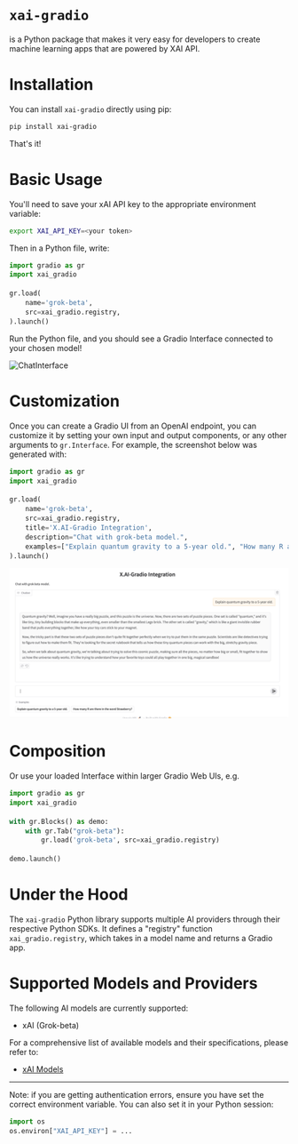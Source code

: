 # `xai-gradio`

is a Python package that makes it very easy for developers to create machine learning apps that are powered by XAI API.

# Installation

You can install `xai-gradio` directly using pip:

```bash
pip install xai-gradio
```

That's it! 

# Basic Usage

You'll need to save your xAI API key to the appropriate environment variable:

```bash
export XAI_API_KEY=<your token>
```

Then in a Python file, write:

```python
import gradio as gr
import xai_gradio

gr.load(
    name='grok-beta',
    src=xai_gradio.registry,
).launch()
```

Run the Python file, and you should see a Gradio Interface connected to your chosen model!

![ChatInterface](chatinterface.png)

# Customization 

Once you can create a Gradio UI from an OpenAI endpoint, you can customize it by setting your own input and output components, or any other arguments to `gr.Interface`. For example, the screenshot below was generated with:

```py
import gradio as gr
import xai_gradio

gr.load(
    name='grok-beta',
    src=xai_gradio.registry,
    title='X.AI-Gradio Integration',
    description="Chat with grok-beta model.",
    examples=["Explain quantum gravity to a 5-year old.", "How many R are there in the word Strawberry?"]
).launch()
```
![ChatInterface with customizations](xai-gradio-custom.png)

# Composition

Or use your loaded Interface within larger Gradio Web UIs, e.g.

```python
import gradio as gr
import xai_gradio

with gr.Blocks() as demo:
    with gr.Tab("grok-beta"):
        gr.load('grok-beta', src=xai_gradio.registry)

demo.launch()
```

# Under the Hood

The `xai-gradio` Python library supports multiple AI providers through their respective Python SDKs. It defines a "registry" function `xai_gradio.registry`, which takes in a model name and returns a Gradio app.

# Supported Models and Providers

The following AI models are currently supported:

- xAI (Grok-beta)

For a comprehensive list of available models and their specifications, please refer to:
- [xAI Models](https://console.xai.com/models)

-------

Note: if you are getting authentication errors, ensure you have set the correct environment variable. You can also set it in your Python session:

```python
import os
os.environ["XAI_API_KEY"] = ...
```